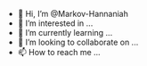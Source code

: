 - 👋 Hi, I’m @Markov-Hannaniah
- 👀 I’m interested in ...
- 🌱 I’m currently learning ...
- 💞️ I’m looking to collaborate on ...
- 📫 How to reach me ...

<!---
Markov-Hannaniah/Markov-Hannaniah is a ✨ special ✨ repository because its `README.md` (this file) appears on your GitHub profile.
You can click the Preview link to take a look at your changes.
--->
